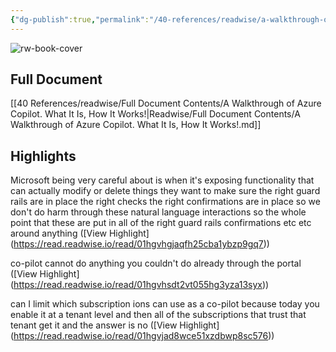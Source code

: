 ```yaml
---
{"dg-publish":true,"permalink":"/40-references/readwise/a-walkthrough-of-azure-copilot-what-it-is-how-it-works/","tags":["rw/articles"]}
---
```


![rw-book-cover](https://i.ytimg.com/vi/-qZZnwgb2ss/maxresdefault.jpg)

## Full Document
[[40 References/readwise/Full Document Contents/A Walkthrough of Azure Copilot. What It Is, How It Works!\|Readwise/Full Document Contents/A Walkthrough of Azure Copilot. What It Is, How It Works!.md]]

## Highlights
Microsoft being very careful about is when it's exposing functionality that can actually modify or delete things they want to make sure the right guard rails are in place the right checks the right confirmations are in place so we don't do harm through these natural language interactions so the whole point that these are put in all of the right guard rails
confirmations etc etc around anything ([View Highlight] (https://read.readwise.io/read/01hgvhgjaqfh25cba1ybzp9gq7))


co-pilot cannot do anything you couldn't do already through the portal ([View Highlight] (https://read.readwise.io/read/01hgvhsdt2vt055hg3yza13syx))


can I limit which subscription ions can use as a co-pilot because today you
enable it at a tenant level and then all of the subscriptions that trust that tenant get it and the answer is no ([View Highlight] (https://read.readwise.io/read/01hgvjad8wce51xzdbwp8sc576))


